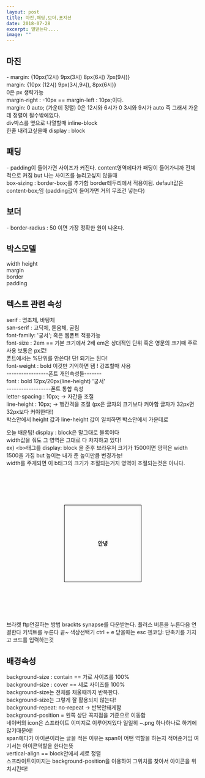 ```yaml
---
layout: post
title: 마진,패딩,보더,포지션
date: 2018-07-28
excerpt: 열받는다....
image: ""
---
```


<html>
  <head>
    <style>
    strong {
        display: block;
        width: 200px;
        height: 200px;
        border: 1px solid black;
        margin: 100px auto;
        line-height: 200px;
        text-align: center;
      }
      div { display : block;}
    </style>
  </head>
  <body>
<div style="display: block;">
<p>
  <h2>마진</h2> - margin: {10px(12시) 9px(3시) 8px(6시) 7px(9시)} <br/>
         margin: {10px (12시) 9px(3시,9시), 8px(6시)} <br/>
         0은 px 생략가능 <br/>
         margin-right : -10px == margin-left : 10px;이다. <br/>
         margin: 0 auto; (가운데 정렬) 0은 12시와 6시가 0 3시와 9시가 auto 즉 그래서 가운데 정렬이 될수밖에없다. <br/>
         div박스를 옆으로 나열할때 inline-block <br/>
         한줄 내리고싶을때 display : block <br/>
  </p>
<div>
<div style="display: block;">
  <p>
  <h2>패딩</h2> - padding이 들어가면 사이즈가 커진다. content영역에다가 패딩이 들어가니까 전체적으로 커짐
        but 나는 사이즈를 늘리고싶지 않을때 <br/>
        box-sizing : border-box;를 추가함 border테두리에서 적용이됨. default값은 content-box;임
        (padding값이 들어가면 거의 무조건 넣는다)<br/>
  </p>
 </div>
<div style="display: block;">
  <p>
 <h2>보더</h2> - border-radius : 50 이면 가장 정확한 원이 나온다.
  </p>
 </div>
<div style="display: block;">
  <p>
  <h2> 박스모델 </h2>
 width height<br/>
 margin<br/>
 border<br/>
 padding<br/>
  </p>
</div>

<div style="display: block;">
  <p>
  <h2>텍스트 관련 속성</h2>
    serif : 명조체, 바탕체 <br/>
    san-serif : 고딕체, 돋움체, 굴림 <br/>
    font-family: '궁서'; 혹은 웹폰트 적용가능<br/>
    font-size : 2em == 기본 크기에서 2배 em은 상대적인 단위 혹은 영문의 크기때 주로 사용 보통은 px로!<br/>
                폰트에서는 %단위를 안쓴다! 단! 되기는 된다!<br/>
    font-weight : bold 이것만 기억하면 됌 ! 강조할때 사용<br/>
    -----------------폰트 개인속성들-------<br/>
    font : bold 12px/20px(line-height) '궁서' <br/>
    ------------------폰트 통합 속성<br/>
    letter-spacing : 10px; -> 자간을 조절<br/>
    line-height : 10px; -> 행간격을 조절 (px은 글자의 크기보다 커야함 글자가 32px면 32px보다 커야한다!) <br/>
                  박스안에서 height 값과 line-height 값이 일치하면 박스안에서 가운데로 
  </p>
</div>
<div style="display: block;">
  <p>
    오늘 배운팁! display : block은 말그대로 블록이다 <br/>
  width값을 줘도 그 영역은 그대로 다 차지하고 있다! <br/>
  ex) &lt;b&gt;태그를 display: block 을 준후 브라우저 크기가 1500이면 영역은 width 1500을 가짐 but 높이는 내가 준 높이만큼 변경가능!<br/>
      width를 주게되면 이 b태그의 크기가 조절되는거지 영역이 조절되는것은 아니다.
  </p>
</div>
  <strong>안녕</strong>
  
  <div>
    브라켓 ftp연결하는 방법 brackts synapse를 다운받는다.
    플러스 버튼을 누른다음 연결한다
    커넥트를 누른다 끝~
    색상선택기 ctrl + e  닫을때는 esc
    젠코딩: 단축키를 가지고 코드를 입력하는것
  
  <h2>배경속성</h2>
  background-size : contain == 가로 사이즈를 100% <br/>
  background-size : cover == 세로 사이즈를 100%<br/>
  background-size는 전체를 채울때까지 반복한다.<br/>
  background-size는 그렇게 잘 활용되지 않는다!<br/>
  background-repeat: no-repeat -> 반복안돼게함<br/>
  background-position = 왼쪽 상단 꼭지점을 기준으로 이동함<br/>
  </div>
  <div>
  네이버의 icon은 스프라이트 이미지로 이루어져있다 일일히 ~.png 하나하나로 하기에 많기때문에!<br/>
  span에다가 아이콘이라는 글을 적은 이유는 span이 어떤 역할을 하는지 적어준거임 여기서는 아이콘역할을 한다는뜻<br/>
  vertical-align == block안에서 세로 정렬<br/>
  스프라이트이미지는 background-position을 이용하여 그위치를 찾아서 아이콘을 위치시킨다!<br/>
  </div>
